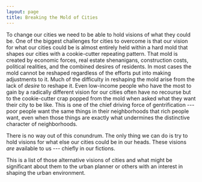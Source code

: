 ```yaml
---
layout: page
title: Breaking the Mold of Cities 
---
```



To change our cities we need to be able to hold visions of what they
could be. One of the biggest challenges for cities to overcome is that
our vision for what our cities could be is almost entirely held within
a hard mold that shapes our cities with a cookie-cutter repeating
pattern. That mold is created by economic forces, real estate
shenanigans, construction costs, political realities, and the combined
desires of residents. In most cases the mold cannot be reshaped
regardless of the efforts put into making adjustments to it. Much of
the difficulty in reshaping the mold arise from the lack of *desire*
to reshape it. Even low-income people who have the most to gain by
a radically different vision for our cities often have no recourse
but to the cookie-cutter crap popped from the mold when asked what
they want their city to be like. This is one of the chief driving
force of gentrification --- poor people want the same things in their
neighborhoods that rich people want, even when those things are
exactly what undermines the distinctive character of neighborhoods.

There is no way out of this conundrum. The only thing we can do is try
to hold visions for what else our cities could be in our heads. These
visions *are* available to us --- chiefly in our fictions.

This is a list of those alternative visions of cities and what might
be significant about them to the urban planner or others with an
interest in shaping the urban environment.






